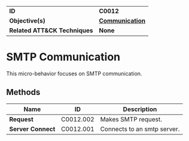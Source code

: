 
<table>
<tr>
<td><b>ID</b></td>
<td><b>C0012</b></td>
</tr>
<tr>
<td><b>Objective(s)</b></td>
<td><b><a href="../communication">Communication</a></b></td>
</tr>
<tr>
<td><b>Related ATT&CK Techniques</b></td>
<td><b>None</b></td>
</tr>
</table>


SMTP Communication
==================
This micro-behavior focuses on SMTP communication. 

Methods
-------
|Name|ID|Description|
|---|---|---|
|**Request**|C0012.002|Makes SMTP request.|
|**Server Connect**|C0012.001|Connects to an smtp server.|

